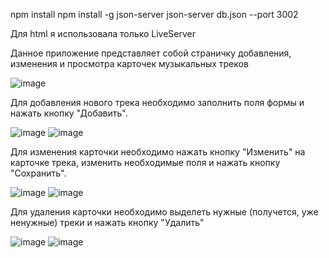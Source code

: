 npm install
npm install -g json-server
json-server db.json --port 3002

Для html я использовала только LiveServer

Данное приложение представляет собой страничку добавления, изменения и просмотра карточек музыкальных треков

![image](https://github.com/vfnvlntnekc/front_tinkoff/assets/79076201/b4f55690-11ae-4fda-a226-bcde2b6c7be2)

Для добавления нового трека необходимо заполнить поля формы и нажать кнопку "Добавить".

![image](https://github.com/vfnvlntnekc/front_tinkoff/assets/79076201/e4ac3017-01d4-41d5-b9d9-73291bcbc1d5)
![image](https://github.com/vfnvlntnekc/front_tinkoff/assets/79076201/5170b606-c565-47fc-b79b-3c7d38e2bc0e)

Для изменения карточки необходимо нажать кнопку "Изменить" на карточке трека, изменить необходимые поля и нажать кнопку "Сохранить". 

![image](https://github.com/vfnvlntnekc/front_tinkoff/assets/79076201/a086078e-ea4c-4a4f-b7eb-6b5e27c4f72f)
![image](https://github.com/vfnvlntnekc/front_tinkoff/assets/79076201/b0296847-2fe8-4984-ae97-8b8f53a306f3)

Для удаления карточки необходимо выделеть нужные (получется, уже ненужные) треки и нажать кнопку "Удалить"

![image](https://github.com/vfnvlntnekc/front_tinkoff/assets/79076201/8915300b-e2b6-46f1-a1a9-fd6209b6a43c)
![image](https://github.com/vfnvlntnekc/front_tinkoff/assets/79076201/127b5cc9-f145-4ba2-a70d-b6e464ed25e8)


